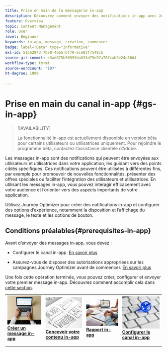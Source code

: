 ```yaml
---
title: Prise en main de la messagerie in-app
description: Découvrez comment envoyer des notifications in-app avec Journey Optimizer
feature: Overview
topic: Content Management
role: User
level: Beginner
keywords: in-app, message, création, commencer
badge: label="Beta" type="Informative"
exl-id: 51562843-7b50-4eb5-bf79-5ce03f7549cb
source-git-commit: c3ad875b50999da833d75e97a787cab9e24e38d4
workflow-type: tm+mt
source-wordcount: '197'
ht-degree: 100%

---
```


# Prise en main du canal in-app {#gs-in-app}

>[!AVAILABILITY]
>
>La fonctionnalité in-app est actuellement disponible en version bêta pour certains utilisateurs ou utilisatrices uniquement. Pour rejoindre le programme bêta, contactez l’assistance clientèle d’Adobe.

Les messages in-app sont des notifications qui peuvent être envoyées aux utilisateurs et utilisatrices dans votre application, les guidant vers des points ciblés spécifiques. Ces notifications peuvent être utilisées à différentes fins, par exemple pour promouvoir de nouvelles fonctionnalités, présenter des offres spéciales ou faciliter l’intégration des utilisateurs et utilisatrices. En utilisant les messages in-app, vous pouvez interagir efficacement avec votre audience et l’orienter vers des aspects importants de votre application.

Utilisez Journey Optimizer pour créer des notifications in-app et configurer des options d’expérience, notamment la disposition et l’affichage du message, le texte et les options de bouton.

## Conditions préalables{#prerequisites-in-app}

Avant d’envoyer des messages in-app, vous devez :

* Configurer le canal in-app. [En savoir plus](inapp-configuration.md)

* Assurez-vous de disposer des autorisations appropriées sur les campagnes Journey Optimizer avant de commencer. [En savoir plus](../campaigns/get-started-with-campaigns.md#campaign-prerequisites)

Une fois cette opération terminée, vous pouvez créer, configurer et envoyer votre premier message in-app. Découvrez comment accomplir cela dans [cette section](create-in-app.md).

<table style="table-layout:fixed"><tr style="border: 0;">
<td>
<a href="create-in-app.md">
<img alt="Prospect" src="../assets/do-not-localize/inapp-create.jpeg">
</a>
<div><a href="create-in-app.md"><strong>Créer un message in-app</strong>
</div>
<p>
</td>
<td>
<a href="design-in-app.md">
<img alt="Peu fréquent" src="../assets/do-not-localize/inapp-design.jpg">
</a>
<div>
<a href="design-in-app.md"><strong>Concevoir votre contenu in-app</strong></a>
</div>
<p></td>
<td>
<a href="../reports/campaign-global-report.md#inapp-global">
<img alt="Validation" src="../assets/do-not-localize/inapp-report.jpg">
</a>
<div>
<a href="../reports/campaign-global-report.md#inapp-global"><strong>Rapport in-app</strong></a>
</div>
<p>
</td>
<td>
<a href="inapp-configuration.md">
<img alt="Validation" src="../assets/do-not-localize/inapp-config.jpg">
</a>
<div>
<a href="inapp-configuration.md"><strong>Configurer le canal in-app</strong></a>
</div>
<p>
</td>
</tr></table>
